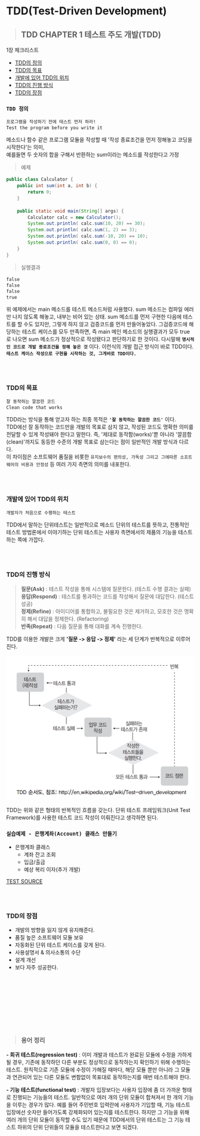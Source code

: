 # TDD(Test-Driven Development)

> ## TDD CHAPTER 1 테스트 주도 개발(TDD)

1장 체크리스트  
- [TDD의 정의](#1_definition)
- [TDD의 목표](#1_goal)
- [개발에 있어 TDD의 위치](#1_location)
- [TDD의 진행 방식](#1_proceed)
- [TDD의 장점](#1_merit)


### **`TDD 정의`**<a id="1_definition"></a>

```
프로그램을 작성하기 전에 테스트 먼저 하라!
Test the program before you write it
```

메소드나 함수 같은 프로그램 모듈을 작성할 때 '작성 종료조건을 먼저 정해놓고 코딩을 시작한다'는 의미,  
예를들면 두 숫자의 합을 구해서 반환하는 sum이라는 메소드를 작성한다고 가정

> 예제
```java
public class Calculator {
    public int sum(int a, int b) {
        return 0;
    }

    public static void main(String[] args) {
        Calculator calc = new Calculator();
        System.out.println( calc.sum(10, 20) == 30);
        System.out.println( calc.sum(1, 2) == 3);
        System.out.println( calc.sum(-10, 20) == 10);
        System.out.println( calc.sum(0, 0) == 0);
    }
}
```

> 실행결과
```
false
false
false
true
```

위 예제에서는 main 메소드를 테스트 메소드처럼 사용했다. sum 메소드는 컴파일 에러만 나지 않도록 해놓고, 내부는 비어 있는 상태. sum 메소드를 먼저 구현한 다음에 테스트를 할 수도 있지만, 그렇게 하지 않고 검증코드를 먼저 만들어놓았다. 그검증코드에 해당하는 테스트 케이스를 모두 만족하면, 즉 main 메인 메소드의 실행결과가 모두 true로 나오면 sum 메소드가 정상적으로 작성됐다고 판단하기로 한 것이다. 다시말해 **`명시적인 코드로 개발 종료조건을 정해 놓은 것`** 이다. 이런식의 개발 접근 방식이 바로 TDD이다.  
**`테스트 케이스 작성으로 구현을 시작하는 것, 그게바로 TDD이다.`**

<br/>
<br/>

### TDD의 목표<a id="1_goal"></a>

```
잘 동작하는 깔끔한 코드
Clean code that works
```

TDD라는 방식을 통해 얻고자 하는 최종 목적은 **`'잘 동학하는 깔끔한 코드'`** 이다.  
TDD에선 잘 동작하는 코드만을 개발의 목표로 삼지 않고, 작성된 코드도 명확한 의미를 전달할 수 있게 작성돼야 한다고 말한다. 즉, '제대로 동작함(works)'뿐 아니라 '깔끔함(clean)'까지도 동등한 수준의 개발 목표로 삼는다는 점이 일반적인 개발 방식과 다르다.  
이 차이점은 소프트웨어 품질을 비롯한 `유지보수의 편의성, 가독성 그리고 그에따른 소프트웨어의 비용과 안정성` 등 여러 가지 측면의 의미를 내포한다.

<br/>
<br/>

### 개발에 있어 TDD의 위치<a id="1_location"></a>
```
개발자가 처음으로 수행하는 테스트
```

TDD에서 말하는 단위테스트는 일반적으로 메소드 단위의 테스트를 뜻하고, 전통적인 테스트 방법론에서 이야기하는 단위 테스트는 사용자 측면에서의 제품의 기능을 테스트하는 쪽에 가깝다.

<br/>
<br/>

### TDD의 진행 방식<a id="1_proceed"></a>
> **질문(Ask)** : 테스트 작성을 통해 시스템에 질문한다. (테스트 수행 결과는 실패)  
**응답(Respond)** : 테스트를 통과하는 코드를 작성해서 질문에 대답한다. (테스트 성공)  
**정제(Refine)** : 아이디어를 통합하고, 불필요한 것은 제거하고, 모호한 것은 명확히 해서 대답을 정제한다. (Refactoring)  
**반족(Repeat)** : 다음 질문을 통해 대화를 계속 진행한다.

TDD를 이용한 개발은 크게 **'질문 -> 응답 -> 정제'** 라는 세 단계가 반복적으로 이루어진다.

![TDD순서도](../img/TDD/TDD순서도.PNG)

TDD는 위와 같은 형태의 반복적인 흐름을 갖는다. 단위 테스트 프레임워크(Unit Test Framework)를 사용한 테스트 코드 작성이 이뤄진다고 생각하면 된다.

### `실습예제 - 은행계좌(Account) 클래스 만들기`
- 은행계좌 클래스
    - 계좌 잔고 조회
    - 입금/출금
    - 예상 복리 이자(추가 개발)

[TEST SOURCE](https://github.com/dongkii/spring-boot-webservice/blob/master/src/test/java/Bank_BusinessTest/AccountTest.java)

<br/>
<br/>

### TDD의 장점<a id="1_merit"></a>

- 개발의 방향을 잃지 않게 유지해준다.
- 품질 높은 소프트웨어 모듈 보유
- 자동화된 단위 테스트 케이스를 갖게 된다.
- 사용설명서 & 의사소통의 수단
- 설계 개선
- 보다 자주 성공한다.


<br/>
<br/>
<br/>
<br/>
<br/>
<br/>
<br/>
<br/>

> ### 용어 정리
**- 회귀 테스트(regression test)** : 이미 개발과 테스트가 완료된 모듈에 수정을 가하게 될 경우, 기존에 동작하던 다른 부분도 정상적으로 동작하는지 확인하기 위해 수행하는 테스트. 원칙적으로 기존 모듈에 수정이 가해질 때마다, 해당 모듈 뿐만 아니라 그 모듈과 연관되어 있는 다른 모듈도 변함없이 목표대로 동작하는지를 매번 테스트해야 한다.  

**- 기능 테스트(functional test)** : 개발자 입장보다는 사용자 입장에 좀 더 가까운 형태로 진행되는 기능들의 테스트. 일반적으로 여러 개의 단위 모듈이 합쳐져서 한 개의 기능을 이루는 경우가 많다. 예를 들어 주민번호 입력란에 사용자가 기입할 때, 기능 테스트 입장에선 숫자만 들어가도록 강제화되어 있는지를 테스트한다. 하지만 그 기능을 위해 여러 개의 단위 모듈이 동작할 수도 있기 때문에 TDD에서의 단위 테스트는 그 기능 테스트 하위의 단위 단위들의 모듈을 테스트한다고 보면 되겠다.
